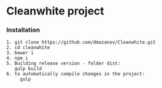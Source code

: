# Cleanwhite project

### Installation
```
1. git clone https://github.com/dmazanov/Cleanwhite.git
2. cd cleanwhite
3. bower i
4. npm i
5. Building release version - folder dist:
   gulp build
6. to automatically compile changes in the project:
	 gulp
```